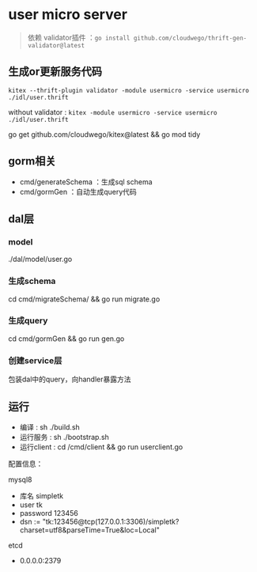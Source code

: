 # user micro server

> 依赖 validator插件 ：`go install github.com/cloudwego/thrift-gen-validator@latest`
## 生成or更新服务代码
`kitex --thrift-plugin validator -module usermicro -service usermicro ./idl/user.thrift`

without validator : `kitex -module usermicro -service usermicro ./idl/user.thrift`

go get github.com/cloudwego/kitex@latest && go mod tidy

## gorm相关
- cmd/generateSchema ：生成sql schema
- cmd/gormGen ：自动生成query代码

## dal层
### model
./dal/model/user.go

### 生成schema
cd cmd/migrateSchema/ && go run migrate.go

### 生成query
cd cmd/gormGen && go run gen.go

### 创建service层
包装dal中的query，向handler暴露方法 

## 运行
- 编译 : sh ./build.sh
- 运行服务 : sh ./bootstrap.sh
- 运行client : cd /cmd/client && go run userclient.go

配置信息：

mysql8
- 库名 simpletk
- user tk
- password 123456
- dsn := "tk:123456@tcp(127.0.0.1:3306)/simpletk?charset=utf8&parseTime=True&loc=Local"

etcd
- 0.0.0.0:2379